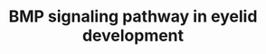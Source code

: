 ---
annotations:
- type: Pathway Ontology
  value: signaling pathway pertinent to development
authors:
- AAR&Co
- Lindarieswijk
- Khanspers
- DeSl
- Eweitz
description: The signaling pathways involved in eyelid development are displayed with
  interactions that are known (solid arrows) and proposed (dotted arrows). The four
  main pathways shown are activated by Fgf10 and regulate key processes, but also
  interact with each other. The first pathway is a proposed promotion of sfrp1 which
  inhibits Wnt that regulates the Meibomian Gland. The Wnt pathway also activates
  pitx2 and begins the proposed pathway to eyelid closure. The second pathway begins
  with Fgfr2 activating Bmp4, a protein that may also be regulated by Shh, and continuing
  through a protein chain to regulate conjunctival cell fate. In this pathway Bmp
  also inhibits transdifferentiation of Meibomian Gland into a hair follicle, conjunctiva
  proliferation, and precocious differentiation. The last two pathways are linked
  to the regulation of eyelid closure through a cascade of protein activation and
  is further promoted by Bmp through stimulation of phosphorylated c-Jun. This pathway
  is based on figure 10B from Huang et al.
last-edited: 2021-05-23
organisms:
- Mus musculus
redirect_from:
- /index.php/Pathway:WP3663
- /instance/WP3663
schema-jsonld:
- '@context': https://schema.org/
  '@id': https://wikipathways.github.io/pathways/WP3663.html
  '@type': Dataset
  creator:
    '@type': Organization
    name: WikiPathways
  description: The signaling pathways involved in eyelid development are displayed
    with interactions that are known (solid arrows) and proposed (dotted arrows).
    The four main pathways shown are activated by Fgf10 and regulate key processes,
    but also interact with each other. The first pathway is a proposed promotion of
    sfrp1 which inhibits Wnt that regulates the Meibomian Gland. The Wnt pathway also
    activates pitx2 and begins the proposed pathway to eyelid closure. The second
    pathway begins with Fgfr2 activating Bmp4, a protein that may also be regulated
    by Shh, and continuing through a protein chain to regulate conjunctival cell fate.
    In this pathway Bmp also inhibits transdifferentiation of Meibomian Gland into
    a hair follicle, conjunctiva proliferation, and precocious differentiation. The
    last two pathways are linked to the regulation of eyelid closure through a cascade
    of protein activation and is further promoted by Bmp through stimulation of phosphorylated
    c-Jun. This pathway is based on figure 10B from Huang et al.
  keywords:
  - JNK
  - Notch
  - Shh
  - Smad5
  - Sfrp1
  - Wnt Canonical Signaling
  - Fgfr2
  - Pitx2
  - Dkk2
  - Smad1
  - ERK
  - Egfr
  - Activin beta-B
  - MEKK1
  - Fgf10
  - Smad4
  - Tgfa
  - p-c-Jun
  - Foxc1
  - Bmp4
  - Foxc2
  - Bmp Canonical Signaling
  license: CC0
  name: BMP signaling pathway in eyelid development
seo: CreativeWork
title: BMP signaling pathway in eyelid development
wpid: WP3663
---